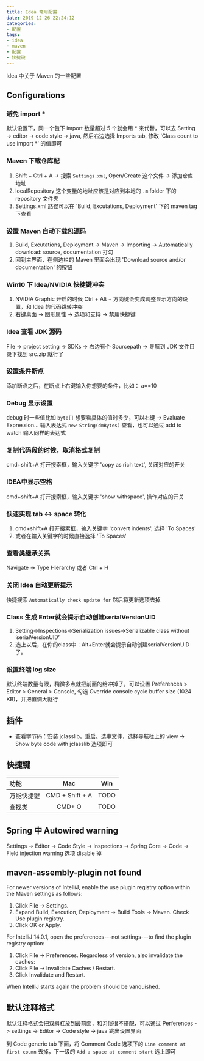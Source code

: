 ```yaml
---
title: Idea 常用配置
date: 2019-12-26 22:24:12
categories:
- 配置
tags:
- idea
- maven
- 配置
- 快捷键
---
```

Idea 中关于 Maven 的一些配置

## Configurations

### 避免 import *

默认设置下，同一个包下 import 数量超过 5 个就会用 * 来代替，可以去 Setting -> editor -> code style -> java, 然后右边选择 Imports tab, 修改 'Class count to use import *' 的值即可

### Maven 下载仓库配

1. Shift + Ctrl + A -> 搜索 `Settings.xml`, Open/Create 这个文件 -> 添加仓库地址  
1. localRepository 这个变量的地址应该是对应到本地的 `.m` folder 下的 repository 文件夹  
1. Settings.xml 路径可以在 'Build, Excutations, Deployment' 下的 maven tag 下查看

### 设置 Maven 自动下载包源码

1. Build, Excutations, Deployment -> Maven -> Importing -> Automatically download: source, documentation 打勾  
1. 回到主界面，在侧边栏的 Maven 里面会出现 'Download source and/or documentation' 的按钮

### Win10 下 Idea/NVIDIA 快捷键冲突

1. NVIDIA Graphic 开启的时候 Ctrl + Alt + 方向键会变成调整显示方向的设置，和 Idea 的代码跳转冲突
1. 右键桌面 -> 图形属性 -> 选项和支持 -> 禁用快捷键

### Idea 查看 JDK 源码

File -> project setting -> SDKs -> 右边有个 Sourcepath -> 导航到 JDK 文件目录下找到 src.zip 就行了

### 设置条件断点

添加断点之后，在断点上右键输入你想要的条件，比如： a==10

### Debug 显示设置

debug 时一些值比如 `byte[]` 想要看具体的值时多少，可以右键 -> Evaluate Expression... 输入表达式 `new String(dmBytes)` 查看，也可以通过 add to watch 输入同样的表达式

### 复制代码段的时候，取消格式复制

cmd+shift+A 打开搜索框，输入关键字 'copy as rich text', 关闭对应的开关

### IDEA中显示空格

cmd+shift+A 打开搜索框，输入关键字 'show withspace', 操作对应的开关

### 快速实现 tab <-> space 转化

1. cmd+shift+A 打开搜索框，输入关键字 'convert indents', 选择 'To Spaces'
1. 或者在输入关键字的时候直接选择 'To Spaces'

### 查看类继承关系

Navigate -> Type Hierarchy 或者 Ctrl + H

### 关闭 Idea 自动更新提示

快捷搜索 `Automatically check update for` 然后将更新选项去掉

### Class 生成 Enter就会提示自动创建serialVersionUID

1. Setting->Inspections->Serialization issues->Serializable class without ’serialVersionUID’ 
1. 选上以后，在你的class中：Alt+Enter就会提示自动创建serialVersionUID了。

### 设置终端 log size

默认终端数量有限，稍微多点就把前面的给冲掉了，可以设置 Preferences > Editor > General > Console, 勾选 Override console cycle buffer size (1024 KB)，并把值调大就行

## 插件

* 查看字节码：安装 jclasslib，重启。选中文件，选择导航栏上的 view -> Show byte code with jclasslib 选项即可

## 快捷键

| 功能       |       Mac       |  Win  |
| :--------- | :-------------: | :---: |
| 万能快捷键 | CMD + Shift + A | TODO  |
| 查找类     |     CMD+ O      | TODO  |

## Spring 中 Autowired warning

Settings -> Editor -> Code Style -> Inspections -> Spring Core -> Code -> Field injection warning 选项 disable 掉

## maven-assembly-plugin not found

For newer versions of IntelliJ, enable the use plugin registry option within the Maven settings as follows:

1. Click File -> Settings.
2. Expand Build, Execution, Deployment -> Build Tools -> Maven. Check Use plugin registry.
3. Click OK or Apply.

For IntelliJ 14.0.1, open the preferences---not settings---to find the plugin registry option:

1. Click File -> Preferences. Regardless of version, also invalidate the caches:
2. Click File -> Invalidate Caches / Restart.
3. Click Invalidate and Restart.

When IntelliJ starts again the problem should be vanquished.

## 默认注释格式

默认注释格式会把双斜杠放到最前面，和习惯很不搭配，可以通过 Perferences -> settings -> Editor -> Code style -> java 跳出设置界面

到 Code generic tab 下面，将 Comment Code 选项下的 `Line comment at first coumn` 去掉，下一级的 `Add a space at comment start` 选上即可
